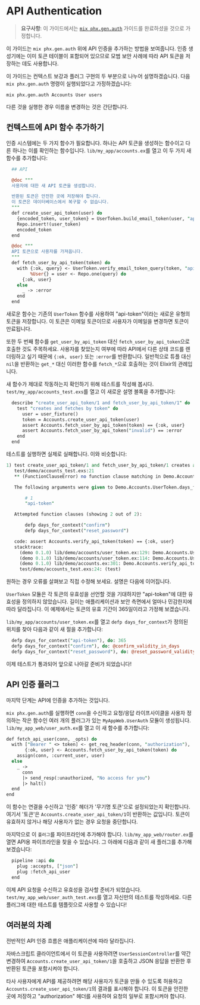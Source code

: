 # API Authentication

> **요구사항**: 이 가이드에서는 [`mix phx.gen.auth`](mix_phx_gen_auth.html) 가이드를 완료하셨을 것으로 가정합니다.

이 가이드는 `mix phx.gen.auth` 위에 API 인증을 추가하는 방법을 보여줍니다.
인증 생성기에는 이미 토큰 테이블이 포함되어 있으므로 모범 보안 사례에 따라 API 토큰을 저장하는 데도 사용합니다.

이 가이드는 컨텍스트 보강과 플러그 구현의 두 부분으로 나누어 설명하겠습니다.
다음 `mix phx.gen.auth` 명령이 실행되었다고 가정하겠습니다:

```shell
mix phx.gen.auth Accounts User users
```

다른 것을 실행한 경우 이름을 변경하는 것은 간단합니다.

## 컨텍스트에 API 함수 추가하기

인증 시스템에는 두 가지 함수가 필요합니다.
하나는 API 토큰을 생성하는 함수이고 다른 하나는 이를 확인하는 함수입니다.
`lib/my_app/accounts.ex`를 열고 이 두 가지 새 함수를 추가합니다:

```perl Elixir
  ## API

  @doc """
  사용자에 대한 새 API 토큰을 생성합니다.

  반환된 토큰은 안전한 곳에 저장해야 합니다.
  이 토큰은 데이터베이스에서 복구할 수 없습니다.
  """
  def create_user_api_token(user) do
    {encoded_token, user_token} = UserToken.build_email_token(user, "api-token")
    Repo.insert!(user_token)
    encoded_token
  end

  @doc """
  API 토큰으로 사용자를 가져옵니다.
  """
  def fetch_user_by_api_token(token) do
    with {:ok, query} <- UserToken.verify_email_token_query(token, "api-token"),
         %User{} = user <- Repo.one(query) do
      {:ok, user}
    else
      _ -> :error
    end
  end
```

새로운 함수는 기존의 `UserToken` 함수를 사용하여 "api-token"이라는 새로운 유형의 토큰을 저장합니다.
이 토큰은 이메일 토큰이므로 사용자가 이메일을 변경하면 토큰이 만료됩니다.

또한 두 번째 함수를 `get_user_by_api_token` 대신 `fetch_user_by_api_token`으로 호출한 것도 주목하세요.
사용자를 찾았는지 여부에 따라 API에서 다른 상태 코드를 렌더링하고 싶기 때문에 `{:ok, user}` 또는 `:error`를 반환합니다.
일반적으로 튜플 대신 `nil`을 반환하는 `get_*` 대신 이러한 함수를 `fetch_*`으로 호출하는 것이 Elixir의 관례입니다.

새 함수가 제대로 작동하는지 확인하기 위해 테스트를 작성해 봅시다.
`test/my_app/accounts_test.exs`를 열고 이 새로운 설명 블록을 추가합니다:

```perl Elixir
  describe "create_user_api_token/1 and fetch_user_by_api_token/1" do
    test "creates and fetches by token" do
      user = user_fixture()
      token = Accounts.create_user_api_token(user)
      assert Accounts.fetch_user_by_api_token(token) == {:ok, user}
      assert Accounts.fetch_user_by_api_token("invalid") == :error
    end
  end
```

테스트를 실행하면 실제로 실패합니다.
이와 비슷합니다:

```perl Elixir
1) test create_user_api_token/1 and fetch_user_by_api_token/1 creates and verify token (Demo.AccountsTest)
   test/demo/accounts_test.exs:21
   ** (FunctionClauseError) no function clause matching in Demo.Accounts.UserToken.days_for_context/1

   The following arguments were given to Demo.Accounts.UserToken.days_for_context/1:

       # 1
       "api-token"

   Attempted function clauses (showing 2 out of 2):

       defp days_for_context("confirm")
       defp days_for_context("reset_password")

   code: assert Accounts.verify_api_token(token) == {:ok, user}
   stacktrace:
     (demo 0.1.0) lib/demo/accounts/user_token.ex:129: Demo.Accounts.UserToken.days_for_context/1
     (demo 0.1.0) lib/demo/accounts/user_token.ex:114: Demo.Accounts.UserToken.verify_email_token_query/2
     (demo 0.1.0) lib/demo/accounts.ex:301: Demo.Accounts.verify_api_token/1
     test/demo/accounts_test.exs:24: (test)
```

원하는 경우 오류를 살펴보고 직접 수정해 보세요.
설명은 다음에 이어집니다.

`UserToken` 모듈은 각 토큰의 유효성을 선언할 것을 기대하지만 "api-token"에 대한 유효성을 정의하지 않았습니다.
길이는 애플리케이션과 보안 측면에서 얼마나 민감한지에 따라 달라집니다.
이 예제에서는 토큰의 유효 기간이 365일이라고 가정해 보겠습니다.

`lib/my_app/accounts/user_token.ex`를 열고 `defp days_for_context`가 정의된 위치를 찾아 다음과 같이 새 절을 추가합니다:

```perl Elixir
  defp days_for_context("api-token"), do: 365
  defp days_for_context("confirm"), do: @confirm_validity_in_days
  defp days_for_context("reset_password"), do: @reset_password_validity_in_days
```

이제 테스트가 통과되어 앞으로 나아갈 준비가 되었습니다!

## API 인증 플러그

마지막 단계는 API에 인증을 추가하는 것입니다.

`mix phx.gen.auth`를 실행하면 `conn`을 수신하고 요청/응답 라이프사이클을 사용자 정의하는 작은 함수인 여러 개의 플러그가 있는 `MyAppWeb.UserAuth` 모듈이 생성됩니다.
`lib/my_app_web/user_auth.ex`를 열고 이 새 함수를 추가합니다:

```perl Elixir
def fetch_api_user(conn, _opts) do
  with ["Bearer " <> token] <- get_req_header(conn, "authorization"),
       {:ok, user} <- Accounts.fetch_user_by_api_token(token) do
    assign(conn, :current_user, user)
  else
    _ ->
      conn
      |> send_resp(:unauthorized, "No access for you")
      |> halt()
  end
end
```

이 함수는 연결을 수신하고 '인증' 헤더가 '무기명 토큰'으로 설정되었는지 확인합니다. 여기서 '토큰'은 `Accounts.create_user_api_token/1`이 반환하는 값입니다.
토큰이 유효하지 않거나 해당 사용자가 없는 경우 요청을 중단합니다.

마지막으로 이 `플러그`를 파이프라인에 추가해야 합니다.
`lib/my_app_web/router.ex`를 열면 API용 파이프라인을 찾을 수 있습니다.
그 아래에 다음과 같이 새 플러그를 추가해 보겠습니다:

```perl Elixir
  pipeline :api do
    plug :accepts, ["json"]
    plug :fetch_api_user
  end
```

이제 API 요청을 수신하고 유효성을 검사할 준비가 되었습니다.
`test/my_app_web/user_auth_test.exs`를 열고 자신만의 테스트를 작성하세요.
다른 플러그에 대한 테스트를 템플릿으로 사용할 수 있습니다!

## 여러분의 차례

전반적인 API 인증 흐름은 애플리케이션에 따라 달라집니다.

자바스크립트 클라이언트에서 이 토큰을 사용하려면 `UserSessionController`를 약간 변경하여 `Accounts.create_user_api_token/1`을 호출하고 JSON 응답을 반환한 후 반환된 토큰을 포함시켜야 합니다.

타사 사용자에게 API를 제공하려면 해당 사용자가 토큰을 만들 수 있도록 허용하고 `Accounts.create_user_api_token/1`의 결과를 표시해야 합니다.
이 토큰을 안전한 곳에 저장하고 "authorization" 헤더를 사용하여 요청의 일부로 포함시켜야 합니다.

